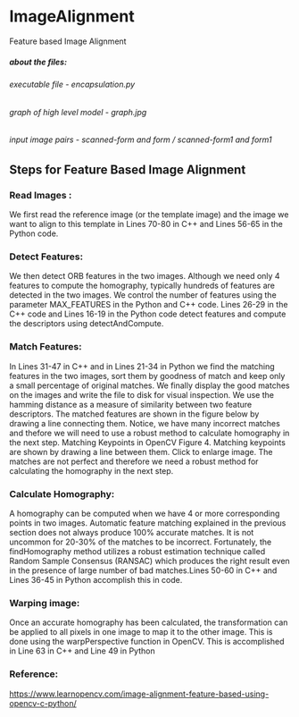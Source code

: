 # ImageAlignment
Feature based Image Alignment

##### about the files:
###### executable file - encapsulation.py
###### graph of high level model - graph.jpg
###### input image pairs - scanned-form and form / scanned-form1 and form1


## Steps for Feature Based Image Alignment

### Read Images : 
We first read the reference image (or the template image) and the image we want to align to this template in Lines 70-80 in C++ and Lines 56-65 in the Python code.

### Detect Features:
We then detect ORB features in the two images. Although we need only 4 features to compute the homography, typically hundreds of features are detected in the two images. We control the number of features using the parameter MAX_FEATURES in the Python and C++ code. Lines 26-29 in the C++ code and Lines 16-19 in the Python code detect features and compute the descriptors using detectAndCompute.

### Match Features:
In Lines 31-47 in C++ and in Lines 21-34 in Python we find the matching features in the two images, sort them by goodness of match and keep only a small percentage of original matches. We finally display the good matches on the images and write the file to disk for visual inspection. We use the hamming distance as a measure of similarity between two feature descriptors. The matched features are shown in the figure below by drawing a line connecting them. Notice, we have many incorrect matches and thefore we will need to use a robust method to calculate homography in the next step.
Matching Keypoints in OpenCV
Figure 4. Matching keypoints are shown by drawing a line between them. Click to enlarge image. The matches are not perfect and therefore we need a robust method for calculating the homography in the next step.

### Calculate Homography:
A homography can be computed when we have 4 or more corresponding points in two images. Automatic feature matching explained in the previous section does not always produce 100% accurate matches. It is not uncommon for 20-30% of the matches to be incorrect. Fortunately, the findHomography method utilizes a robust estimation technique called Random Sample Consensus (RANSAC) which produces the right result even in the presence of large number of bad matches.Lines 50-60 in C++ and Lines 36-45 in Python accomplish this in code.

### Warping image:
Once an accurate homography has been calculated, the transformation can be applied to all pixels in one image to map it to the other image. This is done using the warpPerspective function in OpenCV. This is accomplished in Line 63 in C++ and Line 49 in Python


### Reference:
https://www.learnopencv.com/image-alignment-feature-based-using-opencv-c-python/
